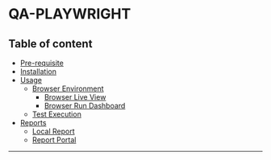 QA-PLAYWRIGHT
=============


## Table of content

- [Pre-requisite](#pre-requisite)
- [Installation](#installation)
- [Usage](#usage)
  - [Browser Environment](#browser-environment)
    - [Browser Live View](#browser-live-view)
    - [Browser Run Dashboard](#browser-run-dashboard)
  - [Test Execution](#test-execution)
- [Reports](#reports)
  - [Local Report](#local-report)
  - [Report Portal](#report-portal)


---